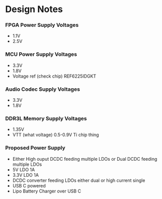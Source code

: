 # Design Notes

### FPGA Power Supply Voltages
- 1.1V
- 2.5V

### MCU Power Supply Voltages
- 3.3V
- 1.8V
- Voltage ref (check chip) REF6225IDGKT
### Audio Codec Supply Voltages
- 3.3V
- 1.8V

### DDR3L Memory Supply Voltages
- 1.35V
- VTT (what voltage) 0.5-0.9V Ti chip thing


### Proposed Power Supply
- Either High ouput DCDC feeding multiple LDOs or Dual DCDC feeding multiple
LDOs
- 5V LDO 1A
- 3.3V LDO 1A
- DCDC converter feeding LDOs either dual or high current single
- USB C powered
- Lipo Battery Charger over USB C
